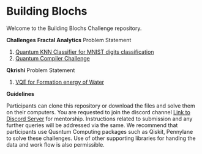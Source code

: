 # Building Blochs

Welcome to the Building Blochs Challenge repository. 

<b>Challenges</b>
<b>Fractal Analytics</b> Problem Statement
<ol>
<li><a href="https://github.com/alphabet27/building-blochs/tree/main/qknn-classifier">Quantum KNN Classifier for MNIST digits classification</a></li>
<li><a href="https://github.com/alphabet27/building-blochs/tree/main/quantum-compiler">Quantum Compiler Challenge</a></li>
 </ol>

<b>Qkrishi</b> Problem Statement
<ol>
<li><a href="https://github.com/alphabet27/building-blochs/tree/main/vqe">VQE for Formation energy of Water</a></li>
</ol>


<b>Guidelines</b>

Participants can clone this repository or download the files and solve them on their computers. You are requested to join the discord channel <a href="https://discord.gg/weFHZRbhwM">Link to Discord Server</a> for mentorship. Instructions related to submission and any further queries will be addressed via the same.
We recommend that participants use Qusntum Computing packages such as Qiskit, Pennylane to solve these challenges. Use of other supporting libraries for handlng the data and work flow is also permissible.

